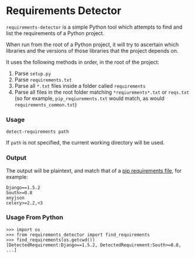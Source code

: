 # Requirements Detector


`requirements-detector` is a simple Python tool which attempts to find and list the requirements of a Python project. 

When run from the root of a Python project, it will try to ascertain which libraries and the versions of those libraries that the project depends on.

It uses the following methods in order, in the root of the project:

1. Parse `setup.py`
2. Parse `requirements.txt`
3. Parse all `*.txt` files inside a folder called `requirements`
4. Parse all files in the root folder matching `*reqiurements*.txt` or `reqs.txt` (so for example, `pip_reqiurements.txt` would match, as would `requirements_common.txt`)

### Usage

```
detect-requirements path
```
If `path` is not specified, the current working directory will be used.

### Output

The output will be plaintext, and match that of a [pip requirements file](http://www.pip-installer.org/en/latest/logic.html), for example:

```
Django==1.5.2
South>=0.8
anyjson
celery>=2.2,<3
```

### Usage From Python

```
>>> import os
>>> from requirements_detector import find_requirements
>>> find_requirements(os.getcwd())
[DetectedRequirement:Django==1.5.2, DetectedRequirement:South>=0.8, ...]
```